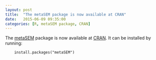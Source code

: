 ```yaml
---
layout: post
title:  "The metaSEM package is now available at CRAN"
date:   2015-06-09 09:35:00
categories: [R, metaSEM package, CRAN]
---
```


The [metaSEM](https://courses.nus.edu.sg/course/psycwlm/internet/metaSEM/) package is now available at [CRAN](http://cran.r-project.org/package=metaSEM). It can be installed by running:

        install.packages("metaSEM")

